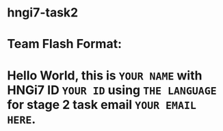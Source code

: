 # hngi7-task2

 # Team Flash Format:
 
 # Hello World, this is ``` YOUR NAME ``` with HNGi7 ID ``` YOUR ID ``` using ``` THE LANGUAGE ``` for stage 2 task email ``` YOUR EMAIL HERE ```.

